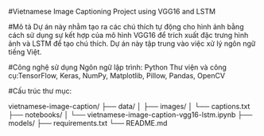 #Vietnamese Image Captioning Project using VGG16 and LSTM

#Mô tả
Dự án này nhằm tạo ra các chú thích tự động cho hình ảnh bằng cách sử dụng sự kết hợp của mô hình VGG16 để trích xuất đặc trưng hình ảnh và LSTM để tạo chú thích. Dự án này tập trung vào việc xử lý ngôn ngữ tiếng Việt.

#Công nghệ sử dụng
Ngôn ngữ lập trình: Python
Thư viện và công cụ:TensorFlow, Keras, NumPy, Matplotlib, Pillow, Pandas, OpenCV

#Cấu trúc thư mục:

vietnamese-image-caption/
├── data/
│   ├── images/
│   └── captions.txt
├── notebooks/
│   └── vietnamese-image-caption-vgg16-lstm.ipynb
├── models/
├── requirements.txt
└── README.md
